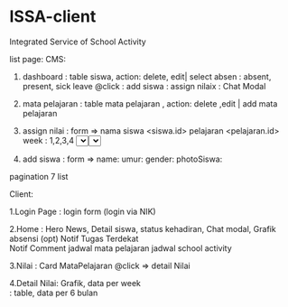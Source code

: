 # ISSA-client
Integrated Service of School Activity

list page:
CMS:
1. dashboard : table siswa, action: delete, edit| select absen : absent, present, sick leave @click
         : add siswa 
         : assign nilaix
         : Chat Modal <tbc>

2. mata pelajaran : table mata pelajaran , action: delete ,edit | add mata pelajaran

3. assign nilai : form => nama siswa <siswa.id>
              pelajaran <pelajaran.id>
              week : 1,2,3,4 <select option>
              month : jan-des <select option>
              Nilai : INTEGER
              Comment : (opt)
              nama Materi : (STR)

4. add siswa : form =>     name:
                   umur:
            gender:
            photoSiswa:

pagination 7 list


Client: 

1.Login Page :     login form (login via NIK)

2.Home  :     Hero News, 
        Detail siswa, 
        status kehadiran,
        Chat modal,
        Grafik absensi (opt)
        Notif Tugas Terdekat        
        Notif Comment
        jadwal mata pelajaran
        jadwal school activity

3.Nilai         :     Card MataPelajaran @click => detail Nilai 

4.Detail Nilai:    Grafik, data per week    
          : table, data per 6 bulan         
    